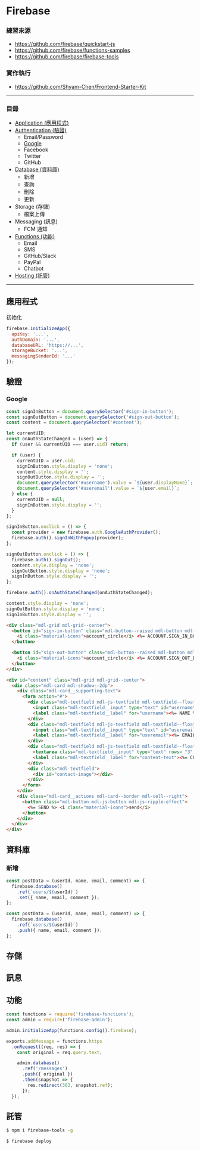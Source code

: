 # Firebase

### 練習來源
* https://github.com/firebase/quickstart-js
* https://github.com/firebase/functions-samples
* https://github.com/firebase/firebase-tools

### 實作執行
* https://github.com/Shyam-Chen/Frontend-Starter-Kit

***

### 目錄
* [Application (應用程式)](#應用程式)
* [Authentication (驗證)](#驗證)
  * Email/Password
  * [Google](#google)
  * Facebook
  * Twitter
  * GitHub
* [Database (資料庫)](#資料庫)
  * 新增
  * 查詢
  * 刪除
  * 更新
* Storage (存儲)
  * 檔案上傳
* Messaging (訊息)
  * FCM 通知
* [Functions (功能)](#功能)
  * Email
  * SMS
  * GitHub/Slack
  * PayPal
  * Chatbot
* [Hosting (託管)](#託管)

***

## 應用程式

初始化

```js
firebase.initializeApp({
  apiKey: '...',
  authDomain: '...',
  databaseURL: 'https://...',
  storageBucket: '...',
  messagingSenderId: '...'
});
```

## 驗證

### Google

```js
const signInButton = document.querySelector('#sign-in-button');
const signOutButton = document.querySelector('#sign-out-button');
const content = document.querySelector('#content');

let currentUID;
const onAuthStateChanged = (user) => {
  if (user && currentUID === user.uid) return;

  if (user) {
    currentUID = user.uid;
    signInButton.style.display = 'none';
    content.style.display = '';
    signOutButton.style.display = '';
    document.querySelector('#username').value = `${user.displayName}`;
    document.querySelector('#useremail').value = `${user.email}`;
  } else {
    currentUID = null;
    signInButton.style.display = '';
  }
};

signInButton.onclick = () => {
  const provider = new firebase.auth.GoogleAuthProvider();
  firebase.auth().signInWithPopup(provider);
};

signOutButton.onclick = () => {
  firebase.auth().signOut();
  content.style.display = 'none';
  signOutButton.style.display = 'none';
  signInButton.style.display = '';
};

firebase.auth().onAuthStateChanged(onAuthStateChanged);

content.style.display = 'none';
signOutButton.style.display = 'none';
signInButton.style.display = '';
```

```html
<div class="mdl-grid mdl-grid--center">
  <button id="sign-in-button" class="mdl-button--raised mdl-button mdl-js-button mdl-js-ripple-effect mdl-button--primary">
    <i class="material-icons">account_circle</i> <%= ACCOUNT.SIGN_IN_BUTTON %>
  </button>

  <button id="sign-out-button" class="mdl-button--raised mdl-button mdl-js-button mdl-js-ripple-effect mdl-button--primary">
    <i class="material-icons">account_circle</i> <%= ACCOUNT.SIGN_OUT_BUTTON %>
  </button>
</div>

<div id="content" class="mdl-grid mdl-grid--center">
  <div class="mdl-card mdl-shadow--2dp">
    <div class="mdl-card__supporting-text">
      <form action="#">
        <div class="mdl-textfield mdl-js-textfield mdl-textfield--floating-label">
          <input class="mdl-textfield__input" type="text" id="username" value="Google Display Name" readonly>
          <label class="mdl-textfield__label" for="username"><%= NAME %></label>
        </div>
        <div class="mdl-textfield mdl-js-textfield mdl-textfield--floating-label">
          <input class="mdl-textfield__input" type="text" id="useremail" value="Google Email" readonly>
          <label class="mdl-textfield__label" for="useremail"><%= EMAIL %></label>
        </div>
        <div class="mdl-textfield mdl-js-textfield mdl-textfield--floating-label">
          <textarea class="mdl-textfield__input" type="text" rows= "3" id="content-text"></textarea>
          <label class="mdl-textfield__label" for="content-text"><%= COMMENT %></label>
        </div>
        <div class="mdl-textfield">
          <div id="contact-image"></div>
        </div>
      </form>
    </div>
    <div class="mdl-card__actions mdl-card--border mdl-cell--right">
      <button class="mdl-button mdl-js-button mdl-js-ripple-effect">
        <%= SEND %> <i class="material-icons">send</i>
      </button>
    </div>
  </div>
</div>
```

## 資料庫

### 新增

```js
const postData = (userId, name, email, comment) => {
  firebase.database()
    .ref(`users/${userId}`)
    .set({ name, email, comment });
};
```

```js
const postData = (userId, name, email, comment) => {
  firebase.database()
    .ref(`users/${userId}`)
    .push({ name, email, comment });
};
```

## 存儲

## 訊息

## 功能

```js
const functions = require('firebase-functions');
const admin = require('firebase-admin');

admin.initializeApp(functions.config().firebase);

exports.addMessage = functions.https
  .onRequest((req, res) => {
    const original = req.query.text;

    admin.database()
      .ref('/messages')
      .push({ original })
      .then(snapshot => {
        res.redirect(303, snapshot.ref);
      });
  });
```

## 託管

```bash
$ npm i firebase-tools -g
```

```bash
$ firebase deploy
```
